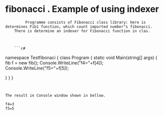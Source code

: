  # fibonacci . Example of using indexer



             Programme consists of Fibonacci class library: here is determines Fib1 function, which count imported number"s fibonacci.
        There is determine an indexer for Fibonacci function in clas.
        
        
        
        ```c#
namespace Testfibonaci
{
class Program
{
static void Main(string[] args)
{
fib f = new fib();
Console.WriteLine("f4="+f[4]);
Console.WriteLine("f5="+f[5]);

}
}
}
  ```
        
       
The result in Console window shown in bellow. 

f4=3
f5=5


